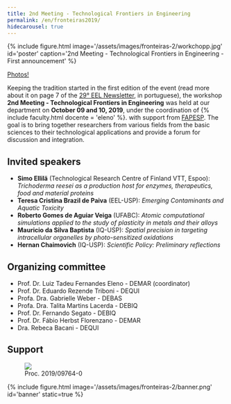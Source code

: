 ```yaml
---
title: 2nd Meeting - Technological Frontiers in Engineering
permalink: /en/fronteiras2019/
hidecarousel: true
---
```


<div class="col-md-5 float-md-right">

{% include figure.html image='/assets/images/fronteiras-2/workchopp.jpg' id='poster' caption='2nd Meeting - Technological Frontiers in Engineering - First announcement' %}

</div>

<a class="btn btn-lg btn-primary my-1" href="{{site.baseurl}}/fronteiras2/fotos">Photos!</a>

<!-- <h2>Submit your work until September 20th</h2> -->
<!-- <a class="btn btn-lg btn-primary mb-2" href="https://forms.gle/Nhd6sqa2YUNYr7AE8" target="_blank">Register!</a> -->

Keeping the tradition started in the first edition of the event (read more about it on page 7 of the <a href="https://site.eel.usp.br/sites/files/eel/publico/boletim/Boletim_EEL_USP_29.pdf" target="\_blank">29° EEL Newsletter</a>, in portuguese), the workshop **2nd Meeting - Technological Frontiers in Engineering** was held at our department on **October 09 and 10, 2019**, under the coordination of
{% include faculty.html docente = 'eleno' %}.
with support from <a href="http://www.fapesp.br/en" target="\_blank">FAPESP</a>.
The goal is to bring together researchers from various fields from the basic sciences to their technological applications and provide a forum for discussion and integration.

## Invited speakers

- **Simo Ellilä** (Technological Research Centre of Finland VTT, Espoo): *Trichoderma reesei as a production host for enzymes, therapeutics, food and material proteins*
- **Teresa Cristina Brazil de Paiva** (EEL-USP): *Emerging Contaminants and Aquatic Toxicity*
- **Roberto Gomes de Aguiar Veiga** (UFABC): *Atomic computational simulations applied to the study of plasticity in metals and their alloys*
- **Mauricio da Silva Baptista** (IQ-USP): *Spatial precision in targeting intracellular organelles by photo-sensitized oxidations*
- **Hernan Chaimovich** (IQ-USP): *Scientific Policy: Preliminary reflections*

## Organizing committee

- Prof. Dr. Luiz Tadeu Fernandes Eleno - DEMAR (coordinator)
- Prof. Dr. Eduardo Rezende Triboni - DEQUI
- Profa. Dra. Gabrielle Weber - DEBAS
- Profa. Dra. Talita Martins Lacerda - DEBIQ
- Prof. Dr. Fernando Segato - DEBIQ
- Prof. Dr. Fábio Herbst Florenzano - DEMAR
- Dra. Rebeca Bacani - DEQUI

## Support

<div class="col-md-6">
<figure class="figure">
  <a href="http://www.fapesp.br/en/" id="no-ext-link" target="_blank"><img class="figure-img img-fluid" src="{{site.baseurl}}/assets/images/logos/logo-fapesp-1200x480.jpg"></a>
  <figcaption class="figure-caption">Proc. 2019/09764-0</figcaption>
</figure>
</div>
{% include figure.html image='/assets/images/fronteiras-2/banner.png' id='banner' static=true %}

